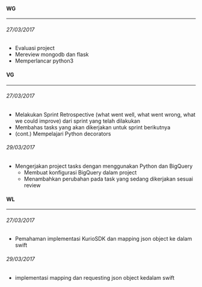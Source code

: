 #### WG
---

###### 27/03/2017
* Evaluasi project
* Mereview mongodb dan flask
* Memperlancar python3

#### VG
---

###### 27/03/2017
* Melakukan Sprint Retrospective (what went well, what went wrong, what we could improve) dari sprint yang telah dilakukan
* Membahas tasks yang akan dikerjakan untuk sprint berikutnya
* (cont.) Mempelajari Python decorators

###### 29/03/2017
* Mengerjakan project tasks dengan menggunakan Python dan BigQuery
    * Membuat konfigurasi BigQuery dalam project
    * Menambahkan perubahan pada task yang sedang dikerjakan sesuai review

#### WL
---
 
###### 27/03/2017
 * Pemahaman implementasi KurioSDK dan mapping json object ke dalam swift

###### 29/03/2017
 * implementasi mapping dan requesting json object kedalam swift 
